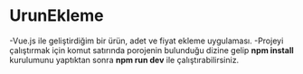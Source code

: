 # UrunEkleme

-Vue.js ile geliştirdiğim bir ürün, adet ve fiyat ekleme uygulaması. 
-Projeyi çalıştırmak için komut satırında porojenin bulunduğu dizine 
gelip **npm install** kurulumunu yaptıktan sonra **npm run dev** ile çalıştırabilirsiniz.
